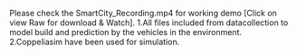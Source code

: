 Please check the SmartCity_Recording.mp4 for working demo [Click on view Raw for download & Watch].
1.All files included from datacollection to model build and prediction by the vehicles in the environment.
2.Coppeliasim have been used for simulation.
